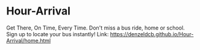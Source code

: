 # Hour-Arrival
Get There, On Time, Every Time. Don't miss a bus ride, home or school. Sign up to locate your bus instantly! Link: https://denzeldcb.github.io/Hour-Arrival/home.html
